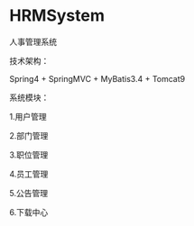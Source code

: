# HRMSystem
人事管理系统

技术架构：

Spring4 + SpringMVC + MyBatis3.4 + Tomcat9

系统模块：

1.用户管理

2.部门管理

3.职位管理

4.员工管理

5.公告管理

6.下载中心
